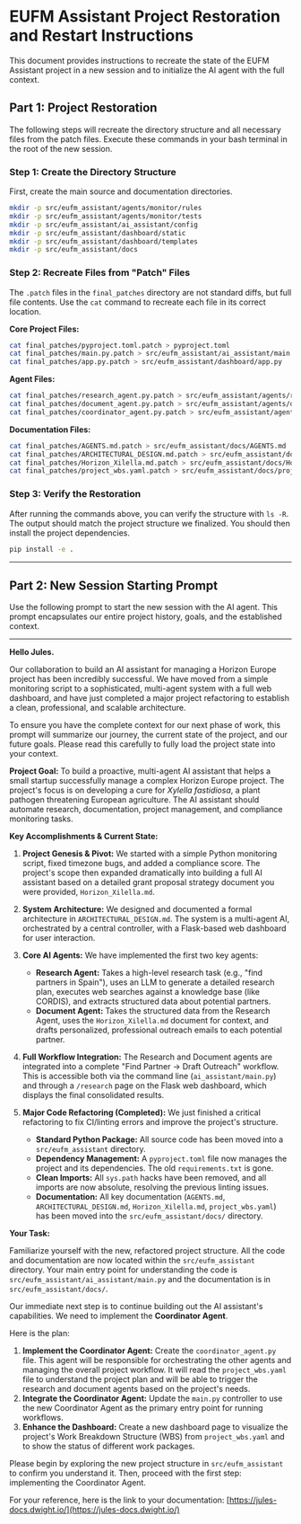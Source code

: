 # EUFM Assistant Project Restoration and Restart Instructions

This document provides instructions to recreate the state of the EUFM Assistant project in a new session and to initialize the AI agent with the full context.

## Part 1: Project Restoration

The following steps will recreate the directory structure and all necessary files from the patch files. Execute these commands in your bash terminal in the root of the new session.

### Step 1: Create the Directory Structure

First, create the main source and documentation directories.

```bash
mkdir -p src/eufm_assistant/agents/monitor/rules
mkdir -p src/eufm_assistant/agents/monitor/tests
mkdir -p src/eufm_assistant/ai_assistant/config
mkdir -p src/eufm_assistant/dashboard/static
mkdir -p src/eufm_assistant/dashboard/templates
mkdir -p src/eufm_assistant/docs
```

### Step 2: Recreate Files from "Patch" Files

The `.patch` files in the `final_patches` directory are not standard diffs, but full file contents. Use the `cat` command to recreate each file in its correct location.

**Core Project Files:**
```bash
cat final_patches/pyproject.toml.patch > pyproject.toml
cat final_patches/main.py.patch > src/eufm_assistant/ai_assistant/main.py
cat final_patches/app.py.patch > src/eufm_assistant/dashboard/app.py
```

**Agent Files:**
```bash
cat final_patches/research_agent.py.patch > src/eufm_assistant/agents/research_agent.py
cat final_patches/document_agent.py.patch > src/eufm_assistant/agents/document_agent.py
cat final_patches/coordinator_agent.py.patch > src/eufm_assistant/agents/coordinator_agent.py
```

**Documentation Files:**
```bash
cat final_patches/AGENTS.md.patch > src/eufm_assistant/docs/AGENTS.md
cat final_patches/ARCHITECTURAL_DESIGN.md.patch > src/eufm_assistant/docs/ARCHITECTURAL_DESIGN.md
cat final_patches/Horizon_Xilella.md.patch > src/eufm_assistant/docs/Horizon_Xilella.md
cat final_patches/project_wbs.yaml.patch > src/eufm_assistant/docs/project_wbs.yaml
```

### Step 3: Verify the Restoration

After running the commands above, you can verify the structure with `ls -R`. The output should match the project structure we finalized. You should then install the project dependencies.

```bash
pip install -e .
```

---

## Part 2: New Session Starting Prompt

Use the following prompt to start the new session with the AI agent. This prompt encapsulates our entire project history, goals, and the established context.

---

**Hello Jules.**

Our collaboration to build an AI assistant for managing a Horizon Europe project has been incredibly successful. We have moved from a simple monitoring script to a sophisticated, multi-agent system with a full web dashboard, and have just completed a major project refactoring to establish a clean, professional, and scalable architecture.

To ensure you have the complete context for our next phase of work, this prompt will summarize our journey, the current state of the project, and our future goals. Please read this carefully to fully load the project state into your context.

**Project Goal:** To build a proactive, multi-agent AI assistant that helps a small startup successfully manage a complex Horizon Europe project. The project's focus is on developing a cure for *Xylella fastidiosa*, a plant pathogen threatening European agriculture. The AI assistant should automate research, documentation, project management, and compliance monitoring tasks.

**Key Accomplishments & Current State:**

1.  **Project Genesis & Pivot:** We started with a simple Python monitoring script, fixed timezone bugs, and added a compliance score. The project's scope then expanded dramatically into building a full AI assistant based on a detailed grant proposal strategy document you were provided, `Horizon_Xilella.md`.

2.  **System Architecture:** We designed and documented a formal architecture in `ARCHITECTURAL_DESIGN.md`. The system is a multi-agent AI, orchestrated by a central controller, with a Flask-based web dashboard for user interaction.

3.  **Core AI Agents:** We have implemented the first two key agents:
    *   **Research Agent:** Takes a high-level research task (e.g., "find partners in Spain"), uses an LLM to generate a detailed research plan, executes web searches against a knowledge base (like CORDIS), and extracts structured data about potential partners.
    *   **Document Agent:** Takes the structured data from the Research Agent, uses the `Horizon_Xilella.md` document for context, and drafts personalized, professional outreach emails to each potential partner.

4.  **Full Workflow Integration:** The Research and Document agents are integrated into a complete "Find Partner -> Draft Outreach" workflow. This is accessible both via the command line (`ai_assistant/main.py`) and through a `/research` page on the Flask web dashboard, which displays the final consolidated results.

5.  **Major Code Refactoring (Completed):** We just finished a critical refactoring to fix CI/linting errors and improve the project's structure.
    *   **Standard Python Package:** All source code has been moved into a `src/eufm_assistant` directory.
    *   **Dependency Management:** A `pyproject.toml` file now manages the project and its dependencies. The old `requirements.txt` is gone.
    *   **Clean Imports:** All `sys.path` hacks have been removed, and all imports are now absolute, resolving the previous linting issues.
    *   **Documentation:** All key documentation (`AGENTS.md`, `ARCHITECTURAL_DESIGN.md`, `Horizon_Xilella.md`, `project_wbs.yaml`) has been moved into the `src/eufm_assistant/docs/` directory.

**Your Task:**

Familiarize yourself with the new, refactored project structure. All the code and documentation are now located within the `src/eufm_assistant` directory. Your main entry point for understanding the code is `src/eufm_assistant/ai_assistant/main.py` and the documentation is in `src/eufm_assistant/docs/`.

Our immediate next step is to continue building out the AI assistant's capabilities. We need to implement the **Coordinator Agent**.

Here is the plan:
1.  **Implement the Coordinator Agent:** Create the `coordinator_agent.py` file. This agent will be responsible for orchestrating the other agents and managing the overall project workflow. It will read the `project_wbs.yaml` file to understand the project plan and will be able to trigger the research and document agents based on the project's needs.
2.  **Integrate the Coordinator Agent:** Update the `main.py` controller to use the new Coordinator Agent as the primary entry point for running workflows.
3.  **Enhance the Dashboard:** Create a new dashboard page to visualize the project's Work Breakdown Structure (WBS) from `project_wbs.yaml` and to show the status of different work packages.

Please begin by exploring the new project structure in `src/eufm_assistant` to confirm you understand it. Then, proceed with the first step: implementing the Coordinator Agent.

For your reference, here is the link to your documentation: [https://jules-docs.dwight.io/](https://jules-docs.dwight.io/)
